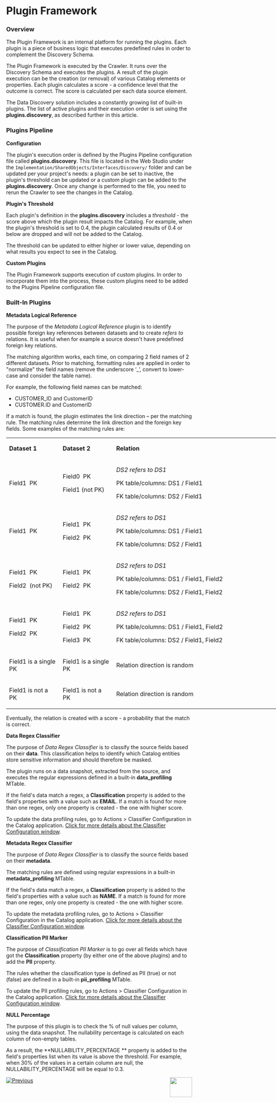 # Plugin Framework

### Overview

The Plugin Framework is an internal platform for running the plugins. Each plugin is a piece of business logic that executes predefined rules in order to complement the Discovery Schema. 

The Plugin Framework is executed by the Crawler. It runs over the Discovery Schema and executes the plugins. A result of the plugin execution can be the creation (or removal) of various Catalog elements or properties. Each plugin calculates a score - a confidence level that the outcome is correct. The score is calculated per each data source element.

The Data Discovery solution includes a constantly growing list of built-in plugins. The list of active plugins and their execution order is set using the **plugins.discovery**, as described further in this article.

### Plugins Pipeline

**Configuration**

The plugin's execution order is defined by the Plugins Pipeline configuration file called **plugins.discovery**. This file is located in the Web Studio under the ```Implementation/SharedObjects/Interfaces/Discovery/``` folder and can be updated per your project's needs: a plugin can be set to inactive, the plugin's threshold can be updated or a custom plugin can be added to the **plugins.discovery**. Once any change is performed to the file, you need to rerun the Crawler to see the changes in the Catalog.

**Plugin's Threshold**

Each plugin's definition in the **plugins.discovery** includes a *threshold* - the score above which the plugin result impacts the Catalog. For example, when the plugin's threshold is set to 0.4, the plugin calculated results of 0.4 or below are dropped and will not be added to the Catalog. 

The threshold can be updated to either higher or lower value, depending on what results you expect to see in the Catalog. 

**Custom Plugins**

The Plugin Framework supports execution of custom plugins. In order to incorporate them into the process, these custom plugins need to be added to the Plugins Pipeline configuration file.

### Built-In Plugins

**Metadata Logical Reference**

The purpose of the *Metadata Logical Reference* plugin is to identify possible foreign key references between datasets and to create *refers to* relations. It is useful when for example a source doesn't have predefined foreign key relations. 

The matching algorithm works, each time, on comparing 2 field names of 2 different datasets. Prior to matching, formatting rules are applied in order to "normalize" the field names (remove the underscore ‘_’, convert to lower-case and consider the table name). 

For example, the following field names can be matched:

* CUSTOMER_ID and CustomerID
* CUSTOMER.ID and CustomerID

If a match is found, the plugin estimates the link direction – per the matching rule. The matching rules determine the link direction and the foreign key fields. Some examples of the matching rules are:

<table style="width: 900px;">
<tbody>
<tr>
<td style="width: 125px;">
<p><strong>Dataset 1</strong></p>
</td>
<td style="width: 125px;">
<p><strong>Dataset 2</strong></p>
</td>
<td style="width: 600px;">
<p><strong>Relation</strong></p>
</td>
<td style="width: 50px;">
<p><strong>Score</strong></p>
</td>
</tr>
<tr>
<td style="width: 141.016px;">
<p>Field1&nbsp; PK</p>
</td>
<td style="width: 141.016px;">
<p>Field0&nbsp; PK</p>
<p>Field1 (not PK)</p>
</td>
<td style="width: 190.531px;">
<p><em>DS2 refers to DS1</em></p>
<p>PK table/columns: DS1 / Field1</p>
<p>FK table/columns: DS2 / Field1</p>
</td>
<td style="width: 49.4375px;">
<p>High</p>
</td>
</tr>
<tr>
<td style="width: 141.016px;">
<p>Field1&nbsp; PK</p>
</td>
<td style="width: 141.016px;">
<p>Field1&nbsp; PK</p>
<p>Field2&nbsp; PK</p>
</td>
<td style="width: 190.531px;">
<p><em>DS2 refers to DS1</em></p>
<p>PK table/columns: DS1 / Field1</p>
<p>FK table/columns: DS2 / Field1</p>
</td>
<td style="width: 49.4375px;">
<p>High</p>
</td>
</tr>
<tr>
<td style="width: 141.016px;">
<p>Field1&nbsp; PK</p>
<p>Field2&nbsp; (not PK)</p>
</td>
<td style="width: 141.016px;">
<p>Field1&nbsp; PK</p>
<p>Field2&nbsp; PK</p>
</td>
<td style="width: 190.531px;">
<p><em>DS2 refers to DS1</em></p>
<p>PK table/columns: DS1 / Field1, Field2</p>
<p>FK table/columns: DS2 / Field1, Field2</p>
</td>
<td style="width: 49.4375px;">
<p>High</p>
</td>
</tr>
<tr>
<td style="width: 141.016px;">
<p>Field1&nbsp; PK</p>
<p>Field2&nbsp; PK</p>
</td>
<td style="width: 141.016px;">
<p>Field1&nbsp; PK</p>
<p>Field2&nbsp; PK</p>
<p>Field3&nbsp; PK</p>
</td>
<td style="width: 190.531px;">
<p><em>DS2 refers to DS1</em></p>
<p>PK table/columns: DS1 / Field1, Field2</p>
<p>FK table/columns: DS2 / Field1, Field2</p>
</td>
<td style="width: 49.4375px;">
<p>High</p>
</td>
</tr>
<tr>
<td style="width: 141.016px;">
<p>Field1 is a single PK</p>
</td>
<td style="width: 141.016px;">
<p>Field1 is a single PK</p>
</td>
<td style="width: 190.531px;">
<p>Relation direction is random</p>
</td>
<td style="width: 49.4375px;">
<p>Low</p>
</td>
</tr>
<tr>
<td style="width: 141.016px;">
<p>Field1 is not a PK</p>
</td>
<td style="width: 141.016px;">
<p>Field1 is not a PK</p>
</td>
<td style="width: 190.531px;">
<p>Relation direction is random</p>
</td>
<td style="width: 49.4375px;">
<p>Low</p>
</td>
</tr>
</tbody>
</table>


Eventually, the relation is created with a score - a probability that the match is correct. 

**Data Regex Classifier**

The purpose of *Data Regex Classifier* is to classify the source fields based on their **data**. This classification helps to identify which Catalog entities store sensitive information and should therefore be masked. 

The plugin runs on a data snapshot, extracted from the source, and executes the regular expressions defined in a built-in **data_profiling** MTable. 

If the field's data match a regex, a **Classification** property is added to the field's properties with a value such as **EMAIL**. If a match is found for more than one regex, only one property is created  - the one with higher score.

To update the data profiling rules, go to Actions > Classifier Configuration in the Catalog application. [Click for more details about the Classifier Configuration window](05_catalog_app#classifier-configuration-window).

**Metadata Regex Classifier**

The purpose of *Data Regex Classifier* is to classify the source fields based on their **metadata**. 

The matching rules are defined using regular expressions in a built-in **metadata_profiling** MTable. 

If the field's data match a regex, a **Classification** property is added to the field's properties with a value such as **NAME**. If a match is found for more than one regex, only one property is created  - the one with higher score.

To update the metadata profiling rules, go to Actions > Classifier Configuration in the Catalog application. [Click for more details about the Classifier Configuration window](05_catalog_app#classifier-configuration-window).

**Classification PII Marker**

The purpose of *Classification PII Marker* is to go over all fields which have got the **Classification** property (by either one of the above plugins)  and to add the **PII** property. 

The rules whether the classification type is defined as PII (true) or not (false) are defined in a built-in **pii_profiling** MTable. 

To update the PII profiling rules, go to Actions > Classifier Configuration in the Catalog application. [Click for more details about the Classifier Configuration window](05_catalog_app#classifier-configuration-window).

**NULL Percentage**

The purpose of this plugin is to check the % of null values per column, using the data snapshot. The nullability percentage is calculated on each column of non-empty tables. 

As a result, the **NULLABILITY_PERCENTAGE ** property is added to the field's properties list when its value is above the threshold. For example, when 30% of the values in a certain column are null, the NULLABILITY_PERCENTAGE will be equal to 0.3. 



[![Previous](/articles/images/Previous.png)](03_discovery_process.md)[<img align="right" width="60" height="54" src="/articles/images/Next.png">](04a_catalog_integration_with_fabric.md) 

